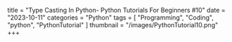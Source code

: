 title = "Type Casting In Python- Python Tutorials For Beginners #10"
date = "2023-10-11"
categories = "Python"
tags = [
  "Programming", 
  "Coding",
  "python",
  "PythonTutorial"
]
thumbnail = "/images/PythonTutorial10.png"
+++

